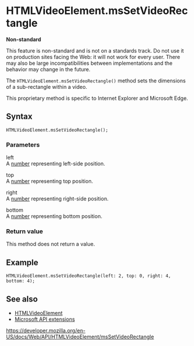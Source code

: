 HTMLVideoElement.msSetVideoRectangle
====================================

**Non-standard**

This feature is non-standard and is not on a standards track. Do not use it on production sites facing the Web: it will not work for every user. There may also be large incompatibilities between implementations and the behavior may change in the future.

The `HTMLVideoElement.msSetVideoRectangle()` method sets the dimensions of a sub-rectangle within a video.

This proprietary method is specific to Internet Explorer and Microsoft Edge.

Syntax
------

    HTMLVideoElement.msSetVideoRectangle();

### Parameters

left  
A [number](https://developer.mozilla.org/en-US/docs/Glossary/Number) representing left-side position.

top  
A [number](https://developer.mozilla.org/en-US/docs/Glossary/Number) representing top position.

right  
A [number](https://developer.mozilla.org/en-US/docs/Glossary/Number) representing right-side position.

bottom  
A [number](https://developer.mozilla.org/en-US/docs/Glossary/Number) representing bottom position.

### Return value

This method does not return a value.

Example
-------

    HTMLVideoElement.msSetVideoRectangle(left: 2, top: 0, right: 4, bottom: 4);

See also
--------

-   [HTMLVideoElement](../htmlvideoelement)
-   [Microsoft API extensions](../microsoft_extensions)

<a href="https://developer.mozilla.org/en-US/docs/Web/API/HTMLVideoElement/msSetVideoRectangle" class="_attribution-link">https://developer.mozilla.org/en-US/docs/Web/API/HTMLVideoElement/msSetVideoRectangle</a>
